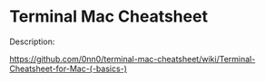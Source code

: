 # Terminal Mac Cheatsheet
Description:

https://github.com/0nn0/terminal-mac-cheatsheet/wiki/Terminal-Cheatsheet-for-Mac-(-basics-)
